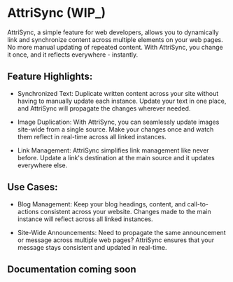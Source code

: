 # AttriSync (WIP_)
AttriSync, a simple feature for web developers, allows you to dynamically link and synchronize content across multiple elements on your web pages. No more manual updating of repeated content. With AttriSync, you change it once, and it reflects everywhere - instantly.

## Feature Highlights:

- Synchronized Text: Duplicate written content across your site without having to manually update each instance. Update your text in one place, and AttriSync will propagate the changes wherever needed.

- Image Duplication: With AttriSync, you can seamlessly update images site-wide from a single source. Make your changes once and watch them reflect in real-time across all linked instances.

- Link Management: AttriSync simplifies link management like never before. Update a link's destination at the main source and it updates everywhere else.

## Use Cases:

- Blog Management: Keep your blog headings, content, and call-to-actions consistent across your website. Changes made to the main instance will reflect across all linked instances.

- Site-Wide Announcements: Need to propagate the same announcement or message across multiple web pages? AttriSync ensures that your message stays consistent and updated in real-time.

## Documentation coming soon
